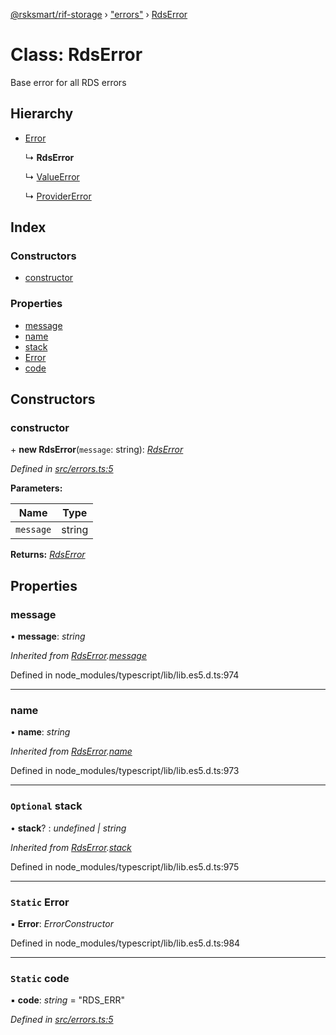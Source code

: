 [@rsksmart/rif-storage](../README.md) › ["errors"](../modules/_errors_.md) › [RdsError](_errors_.rdserror.md)

# Class: RdsError

Base error for all RDS errors

## Hierarchy

* [Error](_errors_.rdserror.md#static-error)

  ↳ **RdsError**

  ↳ [ValueError](_errors_.valueerror.md)

  ↳ [ProviderError](_errors_.providererror.md)

## Index

### Constructors

* [constructor](_errors_.rdserror.md#constructor)

### Properties

* [message](_errors_.rdserror.md#message)
* [name](_errors_.rdserror.md#name)
* [stack](_errors_.rdserror.md#optional-stack)
* [Error](_errors_.rdserror.md#static-error)
* [code](_errors_.rdserror.md#static-code)

## Constructors

###  constructor

\+ **new RdsError**(`message`: string): *[RdsError](_errors_.rdserror.md)*

*Defined in [src/errors.ts:5](https://github.com/rsksmart/rds-libjs/blob/5474bd0/src/errors.ts#L5)*

**Parameters:**

Name | Type |
------ | ------ |
`message` | string |

**Returns:** *[RdsError](_errors_.rdserror.md)*

## Properties

###  message

• **message**: *string*

*Inherited from [RdsError](_errors_.rdserror.md).[message](_errors_.rdserror.md#message)*

Defined in node_modules/typescript/lib/lib.es5.d.ts:974

___

###  name

• **name**: *string*

*Inherited from [RdsError](_errors_.rdserror.md).[name](_errors_.rdserror.md#name)*

Defined in node_modules/typescript/lib/lib.es5.d.ts:973

___

### `Optional` stack

• **stack**? : *undefined | string*

*Inherited from [RdsError](_errors_.rdserror.md).[stack](_errors_.rdserror.md#optional-stack)*

Defined in node_modules/typescript/lib/lib.es5.d.ts:975

___

### `Static` Error

▪ **Error**: *ErrorConstructor*

Defined in node_modules/typescript/lib/lib.es5.d.ts:984

___

### `Static` code

▪ **code**: *string* = "RDS_ERR"

*Defined in [src/errors.ts:5](https://github.com/rsksmart/rds-libjs/blob/5474bd0/src/errors.ts#L5)*
